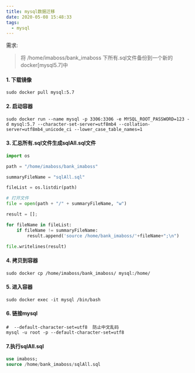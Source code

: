 ```yaml
---
title: mysql数据迁移
date: 2020-05-08 15:48:33
tags:
  - mysql
---
```


需求:

> 将 /home/imaboss/bank_imaboss 下所有.sql文件备份到一个新的docker[mysql5.7]中

#### 1. 下载镜像

```shell
sudo docker pull mysql:5.7
```

#### 2. 启动容器

```shell
sudo docker run --name mysql -p 3306:3306 -e MYSQL_ROOT_PASSWORD=123 -d mysql:5.7 --character-set-server=utf8mb4 --collation-server=utf8mb4_unicode_ci --lower_case_table_names=1
```

#### 3. 汇总所有.sql文件生成sqlAll.sql文件

```python
import os

path = "/home/imaboss/bank_imaboss"

summaryFileName = "sqlAll.sql"

fileList = os.listdir(path)

# 打开文件
file = open(path + "/" + summaryFileName, "w")

result = [];

for fileName in fileList:
	if fileName != summaryFileName:
		result.append('source /home/bank_imaboss/'+fileName+";\n")

file.writelines(result)
```

#### 4. 拷贝到容器

```shell
sudo docker cp /home/imaboss/bank_imaboss/ mysql:/home/
```

#### 5. 进入容器

```shell
sudo docker exec -it mysql /bin/bash
```

#### 6. 链接mysql

```shell
#  --default-character-set=utf8  防止中文乱码
mysql -u root -p --default-character-set=utf8 
```

#### 7.执行sqlAll.sql

```sql
use imaboss;
source /home/bank_imaboss/sqlAll.sql
```
